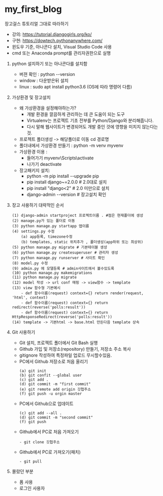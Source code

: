 # my_first_blog
장고걸스 튜토리얼 그대로 따라하기
- 강의: https://tutorial.djangogirls.org/ko/
- 구현: https://dowtech.pythonanywhere.com/
- 윈도우 기준, 아나콘다 설치, Visual Studio Code 사용
- cmd 또는 Anaconda prompt를 관리자권한으로 실행

1. python 설치하기 또는 아나콘다를 설치함
    - 버젼 확인 : python --version 
    - window : 다운받은뒤 설치
    - linux : sudo apt install python3.6 (OS에 따라 명령어 다름)

2. 가상환경 및 장고설치
    - 왜 가상환경을 설정해야하는가?
        - 개발 환경을 깔끔하게 관리하는 데 큰 도움이 되는 도구
        - Virtualenv는 프로젝트 기초 전부를 Python/Django와 분리해줍니다. 
        - 다시 말해 웹사이트가 변경되어도 개발 중인 것에 영향을 미치지 않는다는 것.
    - 프로젝트 폴더생성 -> 해당폴더로 이동 cd 경로명
    - 폴더내에서 가상환경 만들기 : python -m venv myvenv
    - 가상환경 이용 : 
      - 들어가기 myvenv\Scripts\activate
      - 나가기 deactivate
    - 장고패키지 설치: 
      - python -m pip install --upgrade pip
      - pip install django~=2.0.0 # 2.0대로 설치
      - pip install "django<2" # 2.0 미만으로 설치
      - django-admin --version # 장고설치 확인

3. 장고 사용하기 대략적인 순서
    ```
    (1) django-admin startproject 프로젝트이름 . #점은 현재폴더에 생성
    (2) manage.py가 있는 폴더로 이동
    (3) python manage.py startapp 앱이름
    (4) settings.py 수정
        (a) app등록, timezone수정
        (b) templates, static 위치추가 , 폴더생성(app하위 또는 최상위)
    (5) python manage.py migrate # 기본테이블 생성
    (6) python manage.py createsuperuser # 관리자 생성
    (7) python manage.py runserver # 사이트 확인    
    (8) model.py 수정
    (9) admin.py 에 모델등록 # admin사이트에서 볼수있도록
    (10) python manage.py makemigrations
    (11) python manage.py migrate
    (12) model 작성 -> url conf 매핑 -> view함수 -> template
    (13) view 함수형 기본예시
        - def 함수이름(request) context={} return render(request, 'html', context)
        - def 함수이름(request) context={} return redirect(reverse('polls:result')) 
        - def 함수이름(request) context={} return HttpResponseRedirect(reverse('polls:result')) 
    (14) template -> 기본html -> base.html 만든다음 template 상속
    
    ```

4. Git 사용하기
    - Git 설치, 프로젝트 폴더에서 Git Bash 실행
    - Github 가입 및 저장소(repository) 만들기, 저장소 주소 복사
    - gitignore 작성하여 특정파일 업로드 무시할수있음.
    - PC에서 Github 저장소로 처음 올리기
        ``` 
        (a) git init
        (b) git confit --global user
        (c) git add .
        (d) git commit -m "first commit"
        (e) git remote add origin 깃헙주소
        (f) git push -u orgin master
        ```
    - PC에서 Github으로 업데이트
        ``` 
        (c) git add --all .
        (d) git commit -m "second commit"
        (f) git push
        ```    
    - Github에서 PC로 처음 가져오기
        ``` 
        - git clone 깃헙주소
        ```        
    - Github에서 PC로 가져오기(패치)
        ``` 
        - git pull
        ```            

5. 몰랐던 부분
    - 폼 사용
    - 로그인 사용자



